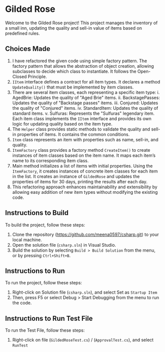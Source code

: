 # Gilded Rose

Welcome to the Gilded Rose project! This project manages the inventory of a small inn, updating the quality and sell-in value of items based on predefined rules.

## Choices Made
1. I have refactored the given code using simple factory pattern. The factory pattern that allows the abstraction of object creation, allowing subclasses to decide which class to instantiate. It follows the Open-Closed Principle.
2. `IItem` interface defines a contract for all item types. It declares a method `UpdateQuality()` that must be implemented by item classes.
3. There are several item classes, each representing a specific item type:
     i.	AgedBrie: Updates the quality of "Aged Brie" items.
    ii.	BackstagePasses: Updates the quality of "Backstage passes" items.
   iii. Conjured: Updates the quality of "Conjured" items.
    iv.	StandardItem: Updates the quality of standard items.
     v.	Sulfuras: Represents the "Sulfuras" legendary item.
   Each item class implements the `IItem` interface and provides its own logic for updating quality based on the item type.
4. The `Helper` class provides static methods to validate the quality and sell-in properties of items. It contains the common conditions.
5. `Item` class represents an item with properties such as name, sell-in, and quality.
6. `ItemFactory` class provides a factory method `CreateItem()` to create instances of item classes based on the item name. It maps each item’s name to its corresponding item class.
7. Main method initializes a list of items with initial properties. Using the `ItemFactory`, it creates instances of concrete item classes for each item in the list. It creates an instance of `GildedRose` and updates the properties of items for 30 days, printing the results after each day.
8. This refactoring approach enhances maintainability and extensibility by allowing easy addition of new item types without modifying the existing code.
 
## Instructions to Build

To build the project, follow these steps:

1. Clone the repository (https://github.com/meena0597/csharp.git) to your local machine.
2. Open the solution file (`csharp.sln`) in Visual Studio.
3. Build the solution by selecting `Build > Build Solution` from the menu, or by pressing `Ctrl+Shift+B`.

## Instructions to Run

To run the project, follow these steps:
1. Right-click on Solution file (`csharp.sln`), and select Set as `Startup Item`
2. Then, press F5 or select Debug > Start Debugging from the menu to run the code.

## Instructions to Run Test File

To run the Test File, follow these steps:
1. Right-click on  file (`GildedRoseTest.cs`) / (`ApprovalTest.cs`), and select `RunTest`


